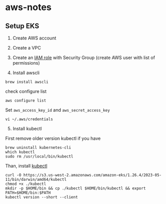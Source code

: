 # aws-notes

## Setup EKS

1. Create AWS account
2. Create a VPC
3. Create an [IAM role](https://ukayzm.github.io/aws-create-iam-user/) with Security Group (create AWS user with list of permissions)

4. Install awscli

```
brew install awscli
```

check configure list
```
aws configure list
```

Set `aws_access_key_id` and `aws_secret_access_key`

```
vi ~/.aws/credentials
```

5. Install kubectl

First remove older version kubectl if you have
```
brew uninstall kubernetes-cli
which kubectl
sudo rm /usr/local/bin/kubectl
```

Than, install [kubectl](https://docs.aws.amazon.com/eks/latest/userguide/install-kubectl.html) 

```
curl -O https://s3.us-west-2.amazonaws.com/amazon-eks/1.26.4/2023-05-11/bin/darwin/amd64/kubectl
chmod +x ./kubectl
mkdir -p $HOME/bin && cp ./kubectl $HOME/bin/kubectl && export PATH=$HOME/bin:$PATH
kubectl version --short --client
```

